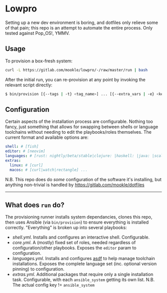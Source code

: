 # Lowpro

Setting up a new dev environment is boring, and dotfiles only relieve some of that pain; this repo is an attempt to automate the entire process. Only tested against Pop_OS!, YMMV.

## Usage

To provision a box-fresh system:

```bash
curl -L https://gitlab.com/mookle/lowpro/-/raw/master/run | bash
```

After the initial run, you can re-provision at any point by invoking the relevant script directly:

```bash
$ bin/provision [{--tags | -t} <tag_name>] ... [{--extra_vars | -e} <key=value>] ...
```

## Configuration

Certain aspects of the installation process are configurable. Nothing too fancy, just something that allows for swapping between shells or language toolchains without needing to edit the playbooks/roles themselves. The current format and available options are:

```yaml
shell: # [fish]
editor: # [neovim]
languages: # [rust: nightly/beta/stable|clojure: |haskell: |java: |scala: |ruby: ] ...
extras:
  linux: # [curl]
  macos: # [curl|watch|rectangle] ...
```

N.B. This repo does do _some_ configuration of the software it's installing, but anything non-trivial is handled by https://gitlab.com/mookle/dotfiles 

---

## What does `run` do?

The provisioning runner installs system dependancies, clones this repo, then uses Ansible (via `bin/provision`) to ensure everything is installed correctly. "Everything" is broken up into several playbooks:

- _shell.yml_. Installs and configures an interactive shell. Configurable.
- _core.yml_. A (mostly) fixed set of roles, needed regardless of configuration/other playbooks. Exposes the `editor` param to configuration.
- _languages.yml_. Installs and configures [asdf](https://github.com/asdf-vm/asdf) to help manage toolchain installations. Exposes the complete language set (inc. optional version pinning) to configuration.
- _extras.yml_. Additional packages that require only a single installation task. Configurable, with each `ansible_system` getting its own list. N.B. The actual config key != `ansible_system`


